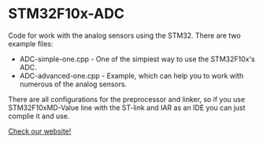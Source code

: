 # STM32F10x-ADC
Code for work with the analog sensors using the STM32. There are two example files:
- ADC-simple-one.cpp - One of the simpiest way to use the STM32F10x's ADC. 
- ADC-advanced-one.cpp - Example, which can help you to work with numerous of the analog sensors.

There are all configurations for the preprocessor and linker, so if you use STM32F10xMD-Value line with the ST-link and IAR as
an IDE you can just complie it and use.

[Check our website!](www.z-labs.se)
